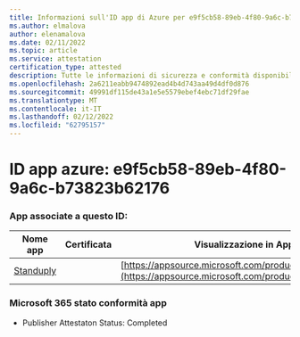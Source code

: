 ```yaml
---
title: Informazioni sull'ID app di Azure per e9f5cb58-89eb-4f80-9a6c-b73823b62176
ms.author: elmalova
author: elenamalova
ms.date: 02/11/2022
ms.topic: article
ms.service: attestation
certification_type: attested
description: Tutte le informazioni di sicurezza e conformità disponibili per e9f5cb58-89eb-4f80-9a6c-b73823b62176.
ms.openlocfilehash: 2a6211eabb9474892ead4b4d743aa49d4df0d876
ms.sourcegitcommit: 49991df115de43a1e5e5579ebef4ebc71df29fae
ms.translationtype: MT
ms.contentlocale: it-IT
ms.lasthandoff: 02/12/2022
ms.locfileid: "62795157"
---
```

# <a name="azure-app-id-e9f5cb58-89eb-4f80-9a6c-b73823b62176"></a>ID app azure: e9f5cb58-89eb-4f80-9a6c-b73823b62176


### <a name="apps-associated-with-this-id"></a>App associate a questo ID:
| **Nome app** | **Certificata** | **Visualizzazione in AppSource** |
|--------------|---------------|-----------------------|
| [Standuply](https://docs.microsoft.com/microsoft-365-app-certification/forward/WA200003001) |  | [https://appsource.microsoft.com/product/office/WA200003001](https://appsource.microsoft.com/product/office/WA200003001) |

### <a name="microsoft-365-app-compliance-status"></a>Microsoft 365 stato conformità app
- Publisher Attestaton Status: Completed
